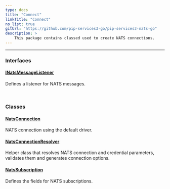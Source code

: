 ```yaml
---
type: docs
title: "Connect"
linkTitle: "Connect"
no_list: true
gitUrl: "https://github.com/pip-services3-go/pip-services3-nats-go"
description: >
    This package contains classed used to create NATS connections.
---
```

---

<div class="module-body"> 

### Interfaces

#### [INatsMessageListener](inats_message_listener)
Defines a listener for NATS messages.

<br>

### Classes

#### [NatsConnection](nats_connection)
NATS connection using the default driver.


#### [NatsConnectionResolver](nats_connection_resolver)
Helper class that resolves NATS connection and credential parameters, validates them and generates connection options.

#### [NatsSubscription](nats_subscription)
Defines the fields for NATS subscriptions.

</div>
